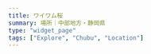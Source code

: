 ```yaml
---
title: ワイワム桜
summary: 場所｜中部地方・静岡県
type: "widget_page"
tags: ["Explore", "Chubu", "Location"]
---
```

